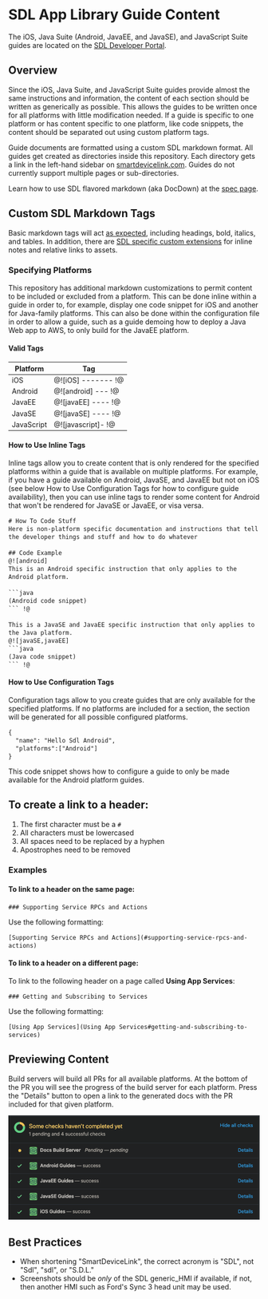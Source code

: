 # SDL App Library Guide Content
The iOS, Java Suite (Android, JavaEE, and JavaSE), and JavaScript Suite guides are located on the [SDL Developer Portal](https://smartdevicelink.com/docs/).

## Overview
Since the iOS, Java Suite, and JavaScript Suite guides provide almost the same instructions and information, the content of each section should be written as generically as possible. This allows the guides to be written once for all platforms with little modification needed. If a guide is specific to one platform or has content specific to one platform, like code snippets, the content should be separated out using custom platform tags.

Guide documents are formatted using a custom SDL markdown format. All guides get created as directories inside this repository. Each directory gets a link in the left-hand sidebar on [smartdevicelink.com](https://smartdevicelink.com). Guides do not currently support multiple pages or sub-directories.

Learn how to use SDL flavored markdown (aka DocDown) at the [spec page](https://github.com/smartdevicelink/sdl_markdown_spec).

## Custom SDL Markdown Tags
Basic markdown tags will act [as expected](https://github.com/smartdevicelink/sdl_markdown_spec#basic-markdown-syntax), including headings, bold, italics, and tables. In addition, there are [SDL specific custom extensions](https://github.com/smartdevicelink/sdl_markdown_spec#basic-markdown-syntax) for inline notes and relative links to assets.

### Specifying Platforms
This repository has additional markdown customizations to permit content to be included or excluded from a platform. This can be done inline within a guide in order to, for example, display one code snippet for iOS and another for Java-family platforms. This can also be done within the configuration file in order to allow a guide, such as a guide demoing how to deploy a Java Web app to AWS, to only build for the JavaEE platform.

#### Valid Tags

| Platform         | Tag                |
| ---------------- | ------------------ |
| iOS              | @![iOS] ------- !@ |
| Android          | @![android] --- !@ |
| JavaEE           | @![javaEE] ---- !@ |
| JavaSE           | @![javaSE] ---- !@ |
| JavaScript       | @![javascript]- !@ |

#### How to Use Inline Tags
Inline tags allow you to create content that is only rendered for the specified platforms within a guide that is available on multiple platforms. For example, if you have a guide available on Android, JavaSE, and JavaEE but not on iOS (see below How to Use Configuration Tags for how to configure guide availability), then you can use inline tags to render some content for Android that won't be rendered for JavaSE or JavaEE, or visa versa.

    # How To Code Stuff
    Here is non-platform specific documentation and instructions that tell the developer things and stuff and how to do whatever
    
    ## Code Example
    @![android]
    This is an Android specific instruction that only applies to the Android platform.
    
    ```java
    (Android code snippet)
    ``` !@
    
    This is a JavaSE and JavaEE specific instruction that only applies to the Java platform.
    @![javaSE,javaEE]
    ```java
    (Java code snippet)
    ``` !@
    
#### How to Use Configuration Tags
Configuration tags allow to you create guides that are only available for the specified platforms. If no platforms are included for a section, the section will be generated for all possible configured platforms. 

    {
      "name": "Hello Sdl Android",
      "platforms":["Android"]
    }

This code snippet shows how to configure a guide to only be made available for the Android platform guides.

## To create a link to a header:
1. The first character must be a `#`
1. All characters must be lowercased
1. All spaces need to be replaced by a hyphen
1. Apostrophes need to be removed

### Examples
#### To link to a header on the same page:
```
### Supporting Service RPCs and Actions
```

Use the following formatting:
```
[Supporting Service RPCs and Actions](#supporting-service-rpcs-and-actions) 
```

#### To link to a header on a different page:
To link to the following header on a page called **Using App Services**:
```
### Getting and Subscribing to Services
```

Use the following formatting:
```
[Using App Services](Using App Services#getting-and-subscribing-to-services)
```

## Previewing Content
Build servers will build all PRs for all available platforms. At the bottom of the PR you will see the progress of the build server for each platform. Press the "Details" button to open a link to the generated docs with the PR included for that given platform.

![Generated Docs Example Image](assets/docs-generated-example.png)

## Best Practices
* When shortening "SmartDeviceLink", the correct acronym is "SDL", not "Sdl", "sdl", or "S.D.L."
* Screenshots should be _only_ of the SDL generic_HMI if available, if not, then another HMI such as Ford's Sync 3 head unit may be used.
